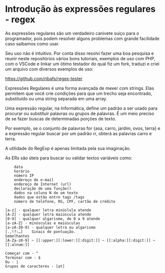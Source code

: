 # Introdução às expressões regulares - regex

As expressões regulares são um verdadeiro canivete suiço para o programador, pois podem resolver alguns problemas com grande facilidade caso saibamos como usar.

Seu uso não é intuitivo. Por conta disso resolvi fazer uma boa pesquisa e reunir neste repositórios vários bons tutoriais, exemplos de uso com PHP, com o VSCode e linkar um ótimo testador do qual fiz um fork, traduzi e criei um arquivo com diversos exemplos de uso:

https://github.com/ribafs/regex-tester 

Expressões Regulares é uma forma avançada de mexer com strings. Elas permitem que você crie condições para que um trecho seja encontrado, substituído ou uma string separada em uma array.

Uma expressão regular, na Informática, define um padrão a ser usado para procurar ou substituir palavras ou grupos de palavras. É um meio preciso de se fazer buscas de determinadas porções de texto.

Por exemplo, se o conjunto de palavras for {asa, carro, jardim, ovos, terra} e a expressão regular buscar por um padrão rr, obterá as palavras carro e terra.

A utilidade do RegExp é apenas limitada pela sua imaginação.

As ERs são úteis para buscar ou validar textos variáveis como:
```
    data
    horário
    número IP
    endereço de e-mail
    endereço de Internet (url)
    declaração de uma função()
    dados na coluna N de um texto
    dados que estão entre tags /tags
    número de telefone, RG, CPF, cartão de crédito

[a-z] - qualquer letra minúslula atende
[A-Z] - qualquer letra maiúscula atende
[0-9] - qualquer algarismo, de 0 a 9 atende
[a-zA-Z] - minúsculas e maiúsculas
[a-zA-Z0-9] - qualquer letra ou algarismo
[.,!?:…] 	Sinais de pontuação.
Semelhantes
[A-Za-z0-9] ~ [[:upper:][:lower:][:digit:]] ~ [[:alpha:][:digit:]] ~ [[:alnum:]]

Começar com - ^
Terminar com - $
Ou - |
Grupos de caracteres - [at]
```


